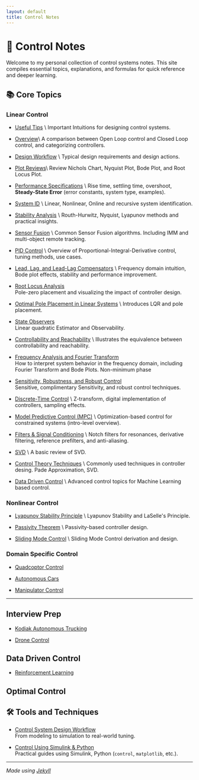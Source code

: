 ```yaml
---
layout: default
title: Control Notes
---
```


# 🧠 Control Notes

Welcome to my personal collection of control systems notes. This site compiles essential topics, explanations, and formulas for quick reference and deeper learning.

## 📚 Core Topics

### Linear Control

- [Useful Tips](./notes/tips.html) \\
  Important Intuitions for designing control systems.

- [Overview](./notes/overview.html)\\
  A comparison between Open Loop control and Closed Loop control, and categorizing controllers.

- [Design Workflow](./notes/workflow.html) \\
  Typical design requirements and design actions.

- [Plot Reviews](./notes/important_plots.html)\\
  Review Nichols Chart, Nyquist Plot, Bode Plot, and Root Locus Plot.

- [Performance Specifications](./notes/performance_specs.html)  \\
  Rise time, settling time, overshoot, **Steady-State Error** (error constants, system type, examples).

- [System ID](./notes/system_id.html) \\
  Linear, Nonlinear, Online and recursive system identification.

- [Stability Analysis](./notes/stability.html)  \\
  Routh-Hurwitz, Nyquist, Lyapunov methods and practical insights.

- [Sensor Fusion](./notes/senser_fusion.html) \\
  Common Sensor Fusion algorithms. Including IMM and multi-object remote tracking.

- [PID Control](./notes/pid.html)  \\
  Overview of Proportional-Integral-Derivative control, tuning methods, use cases.

- [Lead, Lag, and Lead-Lag Compensators](./notes/compensators)  \\
  Frequency domain intuition, Bode plot effects, stability and performance improvement.

- [Root Locus Analysis](./notes/root-locus.html)  
  Pole-zero placement and visualizing the impact of controller design.

- [Optimal Pole Placement in Linear Systems](./notes/pole_placement) \\
  Introduces LQR and pole placement.

- [State Observers](./notes/state_estim.html)   
  Linear quadratic Estimator and Observability.

- [Controllability and Reachability](./notes/controllability.html)   \\
  Illustrates the equivalence between controllability and reachability.

- [Frequency Analysis and Fourier Transform](./notes/frequency-response.html)  
  How to interpret system behavior in the frequency domain, including Fourier Transform and Bode Plots. Non-minimum phase

- [Sensitivity, Robustness, and Robust Control](./notes/robust_control.html)  
  Sensitive, complimentary Sensitivity, and robust control techniques.

- [Discrete-Time Control](./notes/discrete-control.html) \\
  Z-transform, digital implementation of controllers, sampling effects.

- [Model Predictive Control (MPC)](./notes/mpc.html)  \\
  Optimization-based control for constrained systems (intro-level overview).

- [Filters & Signal Conditioning](./notes/filters.html)  \\
  Notch filters for resonances, derivative filtering, reference prefilters, and anti-aliasing.

- [SVD](./notes/svd.html) \\
  A basic review of SVD.

- [Control Theory Techniques](../notes/techniques.html) \\
  Commonly used techniques in controller desing. Pade Approximation, SVD.

- [Data Driven Control](./notes/data_driven_control.html) \\
  Advanced control topics for Machine Learning based control.

### Nonlinear Control

- [Lyapunov Stability Principle](./nonlinear_notes/stability.html) \\
  Lyapunov Stability and LaSelle's Principle.

- [Passivity Theorem](./nonlinear_notes/passivity.html) \\
  Passivity-based controller design.

- [Sliding Mode Control](./nonlinear_notes/sliding_mode.html) \\
  Sliding Mode Control derivation and design.

### Domain Specific Control

- [Quadcoptor Control](./domain_specific_control/drone.html)

- [Autonomous Cars](./domain_specific_control/car.html)

- [Manipulator Control](./domain_specific_control/manipulator.html)

---

## Interview Prep

- [Kodiak Autonomous Trucking](./interview_prep/kodiak.html)

- [Drone Control](./interview_prep/drone_control.html)

## Data Driven Control
- [Reinforcement Learning]()

## Optimal Control


## 🛠️ Tools and Techniques

- [Control System Design Workflow](./notes/workflow.html)  
  From modeling to simulation to real-world tuning.

- [Control Using Simulink & Python](./notes/tools.html)  
  Practical guides using Simulink, Python (`control`, `matplotlib`, etc.).

---

*Made using [Jekyll](https://jekyllrb.com/)*
